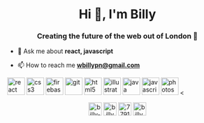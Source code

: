 <h1 align="center">Hi 👋, I'm Billy</h1>
<h3 align="center">Creating the future of the web out of London 📍</h3>

- 💬 Ask me about **react, javascript**

- 📫 How to reach me **wbillypn@gmail.com**

<div align='center'>
<p align="left">
  <img src="https://devicons.github.io/devicon/devicon.git/icons/react/react-original-wordmark.svg" alt="react" width="40" height="40"/> <img src="https://devicons.github.io/devicon/devicon.git/icons/css3/css3-original-wordmark.svg" alt="css3" width="40" height="40"/> <img src="https://www.vectorlogo.zone/logos/firebase/firebase-icon.svg" alt="firebase" width="40" height="40"/> <img src="https://www.vectorlogo.zone/logos/git-scm/git-scm-icon.svg" alt="git" width="40" height="40"/> <img src="https://devicons.github.io/devicon/devicon.git/icons/html5/html5-original-wordmark.svg" alt="html5" width="40" height="40"/> <img src="https://www.vectorlogo.zone/logos/adobe_illustrator/adobe_illustrator-icon.svg" alt="illustrator" width="40" height="40"/> <img src="https://devicons.github.io/devicon/devicon.git/icons/java/java-original-wordmark.svg" alt="java" width="40" height="40"/> <img src="https://devicons.github.io/devicon/devicon.git/icons/javascript/javascript-original.svg" alt="javascript" width="40" height="40"/> <img src="https://devicons.github.io/devicon/devicon.git/icons/photoshop/photoshop-plain.svg" alt="photoshop" width="40" height="40"/>  < </p>
  </div>

<p align="center">
<a href="https://codepen.io/billy-noyes" target="blank"><img align="center" src="https://cdn.jsdelivr.net/npm/simple-icons@3.0.1/icons/codepen.svg" alt="billy-noyes" height="30" width="30" /></a>
<a href="https://linkedin.com/in/billynoyes" target="blank"><img align="center" src="https://cdn.jsdelivr.net/npm/simple-icons@3.0.1/icons/linkedin.svg" alt="billynoyes" height="30" width="30" /></a>
<a href="https://stackoverflow.com/users/7791406" target="blank"><img align="center" src="https://cdn.jsdelivr.net/npm/simple-icons@3.0.1/icons/stackoverflow.svg" alt="7791406" height="30" width="30" /></a>
<a href="https://instagram.com/billy.noyes" target="blank"><img align="center" src="https://cdn.jsdelivr.net/npm/simple-icons@3.0.1/icons/instagram.svg" alt="billy.noyes" height="30" width="30" /></a>
</p>
